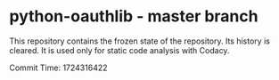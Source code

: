 # python-oauthlib - master branch

This repository contains the frozen state of the repository.
Its history is cleared. It is used only for static code
analysis with Codacy.

Commit Time: 1724316422